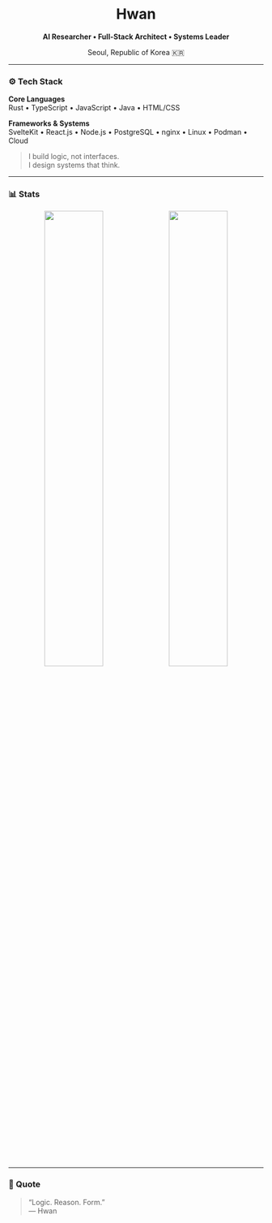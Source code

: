 <h1 align="center">Hwan</h1>
<p align="center"><b>AI Researcher • Full-Stack Architect • Systems Leader</b></p>
<p align="center">Seoul, Republic of Korea 🇰🇷</p>

---

### ⚙️ Tech Stack

**Core Languages**  
Rust • TypeScript • JavaScript • Java • HTML/CSS  

**Frameworks & Systems**  
SvelteKit • React.js • Node.js • PostgreSQL • nginx • Linux • Podman • Cloud  

> I build logic, not interfaces.  
> I design systems that think.  

---

### 📊 Stats
<p align="center">
  <img src="https://github-readme-stats.vercel.app/api?username=667700996&show_icons=true&include_all_commits=true&count_private=true&theme=dark&hide_border=true" width="48%">
  <img src="https://github-readme-streak-stats.herokuapp.com/?user=667700996&theme=dark&hide_border=true" width="48%">
</p>

---

### 💬 Quote
> “Logic. Reason. Form.”  
> — Hwan
